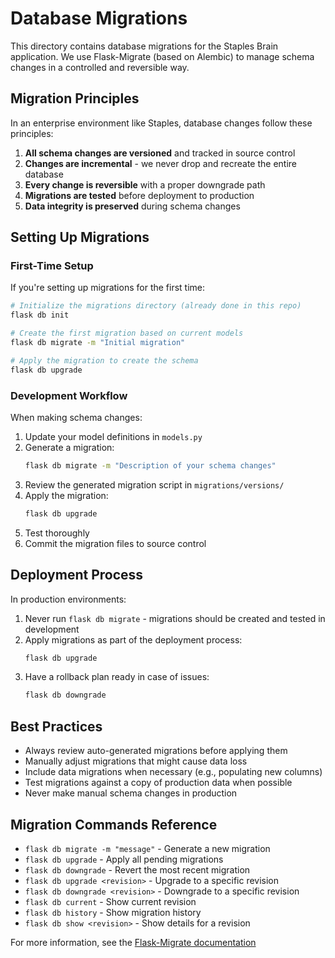 # Database Migrations

This directory contains database migrations for the Staples Brain application. We use Flask-Migrate (based on Alembic) to manage schema changes in a controlled and reversible way.

## Migration Principles

In an enterprise environment like Staples, database changes follow these principles:

1. **All schema changes are versioned** and tracked in source control
2. **Changes are incremental** - we never drop and recreate the entire database
3. **Every change is reversible** with a proper downgrade path
4. **Migrations are tested** before deployment to production
5. **Data integrity is preserved** during schema changes

## Setting Up Migrations

### First-Time Setup

If you're setting up migrations for the first time:

```bash
# Initialize the migrations directory (already done in this repo)
flask db init

# Create the first migration based on current models
flask db migrate -m "Initial migration"

# Apply the migration to create the schema
flask db upgrade
```

### Development Workflow

When making schema changes:

1. Update your model definitions in `models.py`
2. Generate a migration:
   ```bash
   flask db migrate -m "Description of your schema changes"
   ```
3. Review the generated migration script in `migrations/versions/`
4. Apply the migration:
   ```bash
   flask db upgrade
   ```
5. Test thoroughly
6. Commit the migration files to source control

## Deployment Process

In production environments:

1. Never run `flask db migrate` - migrations should be created and tested in development
2. Apply migrations as part of the deployment process:
   ```bash
   flask db upgrade
   ```
3. Have a rollback plan ready in case of issues:
   ```bash
   flask db downgrade
   ```

## Best Practices

- Always review auto-generated migrations before applying them
- Manually adjust migrations that might cause data loss
- Include data migrations when necessary (e.g., populating new columns)
- Test migrations against a copy of production data when possible
- Never make manual schema changes in production

## Migration Commands Reference

- `flask db migrate -m "message"` - Generate a new migration
- `flask db upgrade` - Apply all pending migrations
- `flask db downgrade` - Revert the most recent migration
- `flask db upgrade <revision>` - Upgrade to a specific revision
- `flask db downgrade <revision>` - Downgrade to a specific revision
- `flask db current` - Show current revision
- `flask db history` - Show migration history
- `flask db show <revision>` - Show details for a revision

For more information, see the [Flask-Migrate documentation](https://flask-migrate.readthedocs.io/)